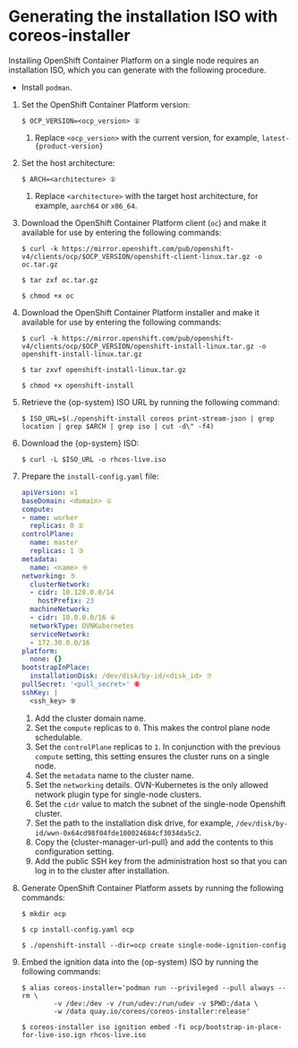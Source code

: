 # Generating the installation ISO with coreos-installer

Installing OpenShift Container Platform on a single node requires an installation ISO, which you can generate with the following procedure.

* Install `podman`.

1. Set the OpenShift Container Platform version:

   ```terminal
   $ OCP_VERSION=<ocp_version> ①
   ```

   1. Replace `<ocp_version>` with the current version, for example, `latest-{product-version}`
2. Set the host architecture:

   ```terminal
   $ ARCH=<architecture> ①
   ```
   1. Replace `<architecture>` with the target host architecture, for example, `aarch64` or `x86_64`.
3. Download the OpenShift Container Platform client (`oc`) and make it available for use by entering the following commands:

   ```terminal
   $ curl -k https://mirror.openshift.com/pub/openshift-v4/clients/ocp/$OCP_VERSION/openshift-client-linux.tar.gz -o oc.tar.gz
   ```

   ```terminal
   $ tar zxf oc.tar.gz
   ```

   ```terminal
   $ chmod +x oc
   ```
4. Download the OpenShift Container Platform installer and make it available for use by entering the following commands:

   ```terminal
   $ curl -k https://mirror.openshift.com/pub/openshift-v4/clients/ocp/$OCP_VERSION/openshift-install-linux.tar.gz -o openshift-install-linux.tar.gz
   ```

   ```terminal
   $ tar zxvf openshift-install-linux.tar.gz
   ```

   ```terminal
   $ chmod +x openshift-install
   ```
5. Retrieve the {op-system} ISO URL by running the following command:

   ```terminal
   $ ISO_URL=$(./openshift-install coreos print-stream-json | grep location | grep $ARCH | grep iso | cut -d\" -f4)
   ```
6. Download the {op-system} ISO:

   ```terminal
   $ curl -L $ISO_URL -o rhcos-live.iso
   ```
7. Prepare the `install-config.yaml` file:

   ```yaml
   apiVersion: v1
   baseDomain: <domain> ①
   compute:
   - name: worker
     replicas: 0 ②
   controlPlane:
     name: master
     replicas: 1 ③
   metadata:
     name: <name> ④
   networking: ⑤
     clusterNetwork:
     - cidr: 10.128.0.0/14
       hostPrefix: 23
     machineNetwork:
     - cidr: 10.0.0.0/16 ⑥
     networkType: OVNKubernetes
     serviceNetwork:
     - 172.30.0.0/16
   platform:
     none: {}
   bootstrapInPlace:
     installationDisk: /dev/disk/by-id/<disk_id> ⑦
   pullSecret: '<pull_secret>' ⑧
   sshKey: |
     <ssh_key> ⑨
   ```
   1. Add the cluster domain name.
   2. Set the `compute` replicas to `0`. This makes the control plane node schedulable.
   3. Set the `controlPlane` replicas to `1`. In conjunction with the previous `compute` setting, this setting ensures the cluster runs on a single node.
   4. Set the `metadata` name to the cluster name.
   5. Set the `networking` details. OVN-Kubernetes is the only allowed network plugin type for single-node clusters.
   6. Set the `cidr` value to match the subnet of the single-node Openshift cluster.
   7. Set the path to the installation disk drive, for example, `/dev/disk/by-id/wwn-0x64cd98f04fde100024684cf3034da5c2`.
   8. Copy the {cluster-manager-url-pull} and add the contents to this configuration setting.
   9. Add the public SSH key from the administration host so that you can log in to the cluster after installation.
8. Generate OpenShift Container Platform assets by running the following commands:

   ```terminal
   $ mkdir ocp
   ```

   ```terminal
   $ cp install-config.yaml ocp
   ```

   ```terminal
   $ ./openshift-install --dir=ocp create single-node-ignition-config
   ```
9. Embed the ignition data into the {op-system} ISO by running the following commands:

   ```terminal
   $ alias coreos-installer='podman run --privileged --pull always --rm \
           -v /dev:/dev -v /run/udev:/run/udev -v $PWD:/data \
           -w /data quay.io/coreos/coreos-installer:release'
   ```

   ```terminal
   $ coreos-installer iso ignition embed -fi ocp/bootstrap-in-place-for-live-iso.ign rhcos-live.iso
   ```
